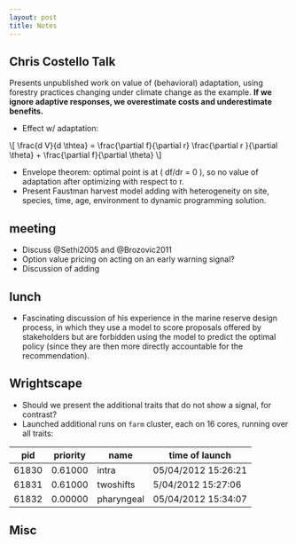 ```yaml
---
layout: post
title: Notes
---
```



## Chris Costello Talk
Presents unpublished work on value of (behavioral) adaptation, using forestry practices changing under climate change as the example.  __If we ignore adaptive responses, we overestimate costs and underestimate benefits.__

- Effect w/ adaptation:

<div>
\[ \frac{d V}{d \thtea} = \frac{\partial f}{\partial r} \frac{\partial r }{\partial \theta} + \frac{\partial f}{\partial \theta} \]
</div>

- Envelope theorem: optimal point is at <span>\( df/dr = 0 \)</span>, so no value of adaptation after optimizing with respect to r. 
- Present Faustman harvest model adding with heterogeneity on site, species, time, age, environment to dynamic programming solution. 

## meeting
- Discuss @Sethi2005 and @Brozovic2011
- Option value pricing on acting on an early warning signal?
- Discussion of adding 

## lunch
- Fascinating discussion of his experience in the marine reserve design process, in which they use a model to score proposals offered by stakeholders but are forbidden using the model to predict the optimal policy (since they are then more directly accountable for the recommendation). 

## Wrightscape

- Should we present the additional traits that do not show a signal, for contrast?
- Launched additional runs on `farm` cluster, each on 16 cores, running over all traits:

 pid   | priority | name       |   time of launch
 ----- | -------- | ---------- | --------------------
 61830 | 0.61000  | intra      |  05/04/2012 15:26:21 
 61831 | 0.61000  | twoshifts  |  5/04/2012 15:27:06 
 61832 | 0.00000  | pharyngeal |  05/04/2012 15:34:07 


## Misc 


